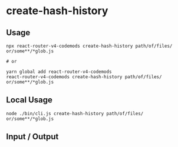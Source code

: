 # create-hash-history


## Usage

```
npx react-router-v4-codemods create-hash-history path/of/files/ or/some**/*glob.js

# or

yarn global add react-router-v4-codemods
react-router-v4-codemods create-hash-history path/of/files/ or/some**/*glob.js
```

## Local Usage
```
node ./bin/cli.js create-hash-history path/of/files/ or/some**/*glob.js
```

## Input / Output

<!--FIXTURES_TOC_START-->
<!--FIXTURES_TOC_END-->

<!--FIXTURES_CONTENT_START-->
<!--FIXTURES_CONTENT_END-->